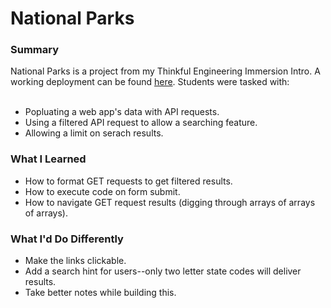 # National Parks

<h3>Summary</h3>
National Parks is a project from my Thinkful Engineering Immersion Intro. A working deployment can be found <a href="https://clamquarter.github.io/thinkful-ei-national-parks/">here</a>. Students were tasked with:<br><br>

<ul>
<li>Popluating a web app's data with API requests.</li>
<li>Using a filtered API request to allow a searching feature.</li>
<li>Allowing a limit on serach results.</li>
</ul>

<h3>What I Learned</h3>
<ul>
<li>How to format GET requests to get filtered results.</li>
<li>How to execute code on form submit.</li>
<li>How to navigate GET request results (digging through arrays of arrays of arrays). </li>
</ul>

<h3>What I'd Do Differently</h3>
<ul>
<li>Make the links clickable.</li>
<li>Add a search hint for users--only two letter state codes will deliver results.</li>
<li>Take better notes while building this.</li>
</ul>
